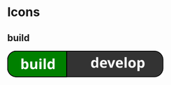 # Icons

## build
[![Build Status](https://raw.githubusercontent.com/kleytonslopes/md-asset/eb1e5b296f32e291b0c5c72ecf11adaf6c6230f1/icons/build/vbuild_dev.svg)](https://github.com/kleytonslopes/md-asset/blob/main/icons/build/vbuild_dev.svg)